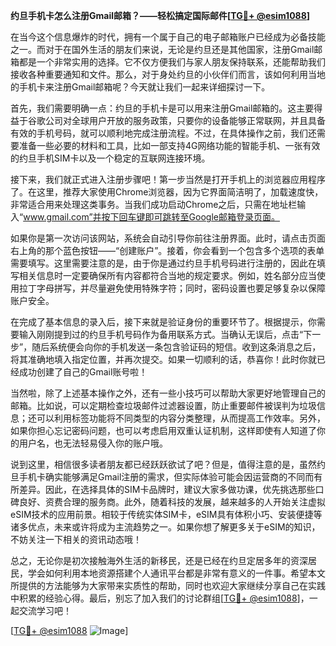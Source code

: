 **约旦手机卡怎么注册Gmail邮箱？——轻松搞定国际邮件[[TG💪+ @esim1088](https://t.me/s/esim1088)]**

在当今这个信息爆炸的时代，拥有一个属于自己的电子邮箱账户已经成为必备技能之一。而对于在国外生活的朋友们来说，无论是约旦还是其他国家，注册Gmail邮箱都是一个非常实用的选择。它不仅方便我们与家人朋友保持联系，还能帮助我们接收各种重要通知和文件。那么，对于身处约旦的小伙伴们而言，该如何利用当地的手机卡来注册Gmail邮箱呢？今天就让我们一起来详细探讨一下。

首先，我们需要明确一点：约旦的手机卡是可以用来注册Gmail邮箱的。这主要得益于谷歌公司对全球用户开放的服务政策，只要你的设备能够正常联网，并且具备有效的手机号码，就可以顺利地完成注册流程。不过，在具体操作之前，我们还需要准备一些必要的材料和工具，比如一部支持4G网络功能的智能手机、一张有效的约旦手机SIM卡以及一个稳定的互联网连接环境。

接下来，我们就正式进入注册步骤吧！第一步当然是打开手机上的浏览器应用程序了。在这里，推荐大家使用Chrome浏览器，因为它界面简洁明了，加载速度快，非常适合用来处理这类事务。当我们成功启动Chrome之后，只需在地址栏输入“www.gmail.com”并按下回车键即可跳转至Google邮箱登录页面。

如果你是第一次访问该网站，系统会自动引导你前往注册界面。此时，请点击页面右上角的那个蓝色按钮——“创建账户”。接着，你会看到一个包含多个选项的表单需要填写。这里需要注意的是，由于你是通过约旦手机号码进行注册的，因此在填写相关信息时一定要确保所有内容都符合当地的规定要求。例如，姓名部分应当使用拉丁字母拼写，并尽量避免使用特殊字符；同时，密码设置也要足够复杂以保障账户安全。

在完成了基本信息的录入后，接下来就是验证身份的重要环节了。根据提示，你需要输入刚刚提到过的约旦手机号码作为备用联系方式。当确认无误后，点击“下一步”，随后系统便会向你的手机发送一条包含验证码的短信。收到这条消息之后，将其准确地填入指定位置，并再次提交。如果一切顺利的话，恭喜你！此时你就已经成功创建了自己的Gmail账号啦！

当然啦，除了上述基本操作之外，还有一些小技巧可以帮助大家更好地管理自己的邮箱。比如说，可以定期检查垃圾邮件过滤器设置，防止重要邮件被误判为垃圾信息；还可以利用标签功能将不同类型的内容分类整理，从而提高工作效率。另外，如果你担心忘记密码问题，也可以考虑启用双重认证机制，这样即使有人知道了你的用户名，也无法轻易侵入你的账户哦。

说到这里，相信很多读者朋友都已经跃跃欲试了吧？但是，值得注意的是，虽然约旦手机卡确实能够满足Gmail注册的需求，但实际体验可能会因运营商的不同而有所差异。因此，在选择具体的SIM卡品牌时，建议大家多做功课，优先挑选那些口碑良好、资费合理的服务商。此外，随着科技的发展，越来越多的人开始关注虚拟eSIM技术的应用前景。相较于传统实体SIM卡，eSIM具有体积小巧、安装便捷等诸多优点，未来或许将成为主流趋势之一。如果你想了解更多关于eSIM的知识，不妨关注一下相关的资讯动态哦！

总之，无论你是初次接触海外生活的新移民，还是已经在约旦定居多年的资深居民，学会如何利用本地资源搭建个人通讯平台都是非常有意义的一件事。希望本文所提供的方法能够为大家带来实质性的帮助，同时也欢迎大家继续分享自己在实践中积累的经验心得。最后，别忘了加入我们的讨论群组[[TG💪+ @esim1088](https://t.me/s/esim1088)]，一起交流学习吧！

[[TG💪+ @esim1088](https://t.me/s/esim1088) ![Image](https://i.postimg.cc/4NQfJmqS/Snipaste-2025-05-13-00-14-12.png)]